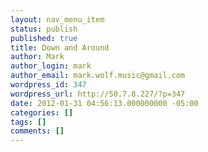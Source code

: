 ```yaml
---
layout: nav_menu_item
status: publish
published: true
title: Down and Around
author: Mark
author_login: mark
author_email: mark.wolf.music@gmail.com
wordpress_id: 347
wordpress_url: http://50.7.8.227/?p=347
date: 2012-01-31 04:56:13.000000000 -05:00
categories: []
tags: []
comments: []
---
```


